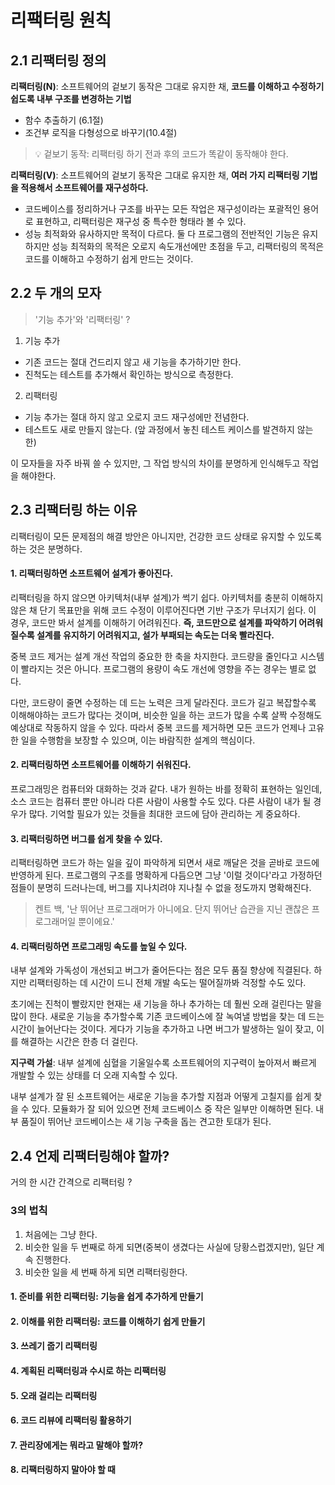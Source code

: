 # 리팩터링 원칙

## 2.1 리팩터링 정의

**리팩터링(N)**: 소프트웨어의 겉보기 동작은 그대로 유지한 채, **코드를 이해하고 수정하기 쉽도록 내부 구조를 변경하는 기법**

- 함수 추출하기 (6.1절)
- 조건부 로직을 다형성으로 바꾸기(10.4절)

> 💡 겉보기 동작: 리팩터링 하기 전과 후의 코드가 똑같이 동작해야 한다.

**리팩터링(V)**: 소프트웨어의 겉보기 동작은 그대로 유지한 채, **여러 가지 리팩터링 기법을 적용해서 소프트웨어를 재구성하다.**

- 코드베이스를 정리하거나 구조를 바꾸는 모든 작업은 재구성이라는 포괄적인 용어로 표현하고, 리팩터링은 재구성 중 특수한 형태라 볼 수 있다.
- 성능 최적화와 유사하지만 목적이 다르다. 둘 다 프로그램의 전반적인 기능은 유지하지만 성능 최적화의 목적은 오로지 속도개선에만 초점을 두고, 리팩터링의 목적은 코드를 이해하고 수정하기 쉽게 만드는 것이다.

## 2.2 두 개의 모자

> '기능 추가'와 '리팩터링' ?

1. 기능 추가

- 기존 코드는 절대 건드리지 않고 새 기능을 추가하기만 한다.
- 진척도는 테스트를 추가해서 확인하는 방식으로 측정한다.

2. 리팩터링

- 기능 추가는 절대 하지 않고 오로지 코드 재구성에만 전념한다.
- 테스트도 새로 만들지 않는다. (앞 과정에서 놓친 테스트 케이스를 발견하지 않는 한)

이 모자들을 자주 바꿔 쓸 수 있지만, 그 작업 방식의 차이를 분명하게 인식해두고 작업을 해야한다.

## 2.3 리팩터링 하는 이유

리팩터링이 모든 문제점의 해결 방안은 아니지만, 건강한 코드 상태로 유지할 수 있도록 하는 것은 분명하다.

#### 1. 리팩터링하면 소프트웨어 설계가 좋아진다.

리팩터링을 하지 않으면 아키텍처(내부 설계)가 썩기 쉽다. 아키텍처를 충분히 이해하지 않은 채 단기 목표만을 위해 코드 수정이 이루어진다면 기반 구조가 무너지기 쉽다. 이 경우, 코드만 봐서 설계를 이해하기 어려워진다. **즉, 코드만으로 설계를 파악하기 어려워질수록 설계를 유지하기 어려워지고, 설가 부패되는 속도는 더욱 빨라진다.**

중복 코드 제거는 설계 개선 작업의 중요한 한 축을 차지한다. 코드량을 줄인다고 시스템이 빨라지는 것은 아니다. 프로그램의 용량이 속도 개선에 영향을 주는 경우는 별로 없다.

다만, 코드량이 줄면 수정하는 데 드는 노력은 크게 달라진다. 코드가 길고 복잡할수록 이해해야하는 코드가 많다는 것이며, 비슷한 일을 하는 코드가 많을 수록 살짝 수정해도 예상대로 작동하지 않을 수 있다. 따라서 중복 코드를 제거하면 모든 코드가 언제나 고유한 일을 수행함을 보장할 수 있으며, 이는 바람직한 설계의 핵심이다.

#### 2. 리팩터링하면 소프트웨어를 이해하기 쉬워진다.

프로그래밍은 컴퓨터와 대화하는 것과 같다. 내가 원하는 바를 정확히 표현하는 일인데, 소스 코드는 컴퓨터 뿐만 아니라 다른 사람이 사용할 수도 있다. 다른 사람이 내가 될 경우가 많다. 기억할 필요가 있는 것들을 최대한 코드에 담아 관리하는 게 중요하다.

#### 3. 리팩터링하면 버그를 쉽게 찾을 수 있다.

리팩터링하면 코드가 하는 일을 깊이 파악하게 되면서 새로 깨달은 것을 곧바로 코드에 반영하게 된다. 프로그램의 구조를 명확하게 다듬으면 그냥 '이럴 것이다'라고 가정하던 점들이 분명히 드러나는데, 버그를 지나치려야 지나칠 수 없을 정도까지 명확해진다.

> 켄트 백, '난 뛰어난 프로그래머가 아니에요. 단지 뛰어난 습관을 지닌 괜찮은 프로그래머일 뿐이에요.'

#### 4. 리팩터링하면 프로그래밍 속도를 높일 수 있다.

내부 설계와 가독성이 개선되고 버그가 줄어든다는 점은 모두 품질 향상에 직결된다. 하지만 리팩터링하는 데 시간이 드니 전체 개발 속도는 떨어질까봐 걱정할 수도 있다.

초기에는 진척이 빨랐지만 현재는 새 기능을 하나 추가하는 데 훨씬 오래 걸린다는 말을 많이 한다. 새로운 기능을 추가할수록 기존 코드베이스에 잘 녹여낼 방법을 찾는 데 드는 시간이 늘어난다는 것이다. 게다가 기능을 추가하고 나면 버그가 발생하는 일이 잦고, 이를 해결하는 시간은 한층 더 걸린다.

**지구력 가설**: 내부 설계에 심혈을 기울일수록 소프트웨어의 지구력이 높아져서 빠르게 개발할 수 있는 상태를 더 오래 지속할 수 있다.

내부 설계가 잘 된 소프트웨어는 새로운 기능을 추가할 지점과 어떻게 고칠지를 쉽게 찾을 수 있다. 모듈화가 잘 되어 있으면 전체 코드베이스 중 작은 일부만 이해하면 된다. 내부 품질이 뛰어난 코드베이스는 새 기능 구축을 돕는 견고한 토대가 된다.

## 2.4 언제 리팩터링해야 할까?

거의 한 시간 간격으로 리팩터링 ?

### 3의 법칙

1. 처음에는 그냥 한다.
2. 비슷한 일을 두 번째로 하게 되면(중복이 생겼다는 사실에 당황스럽겠지만), 일단 계속 진행한다.
3. 비슷한 일을 세 번째 하게 되면 리팩터링한다.

#### 1. 준비를 위한 리팩터링: 기능을 쉽게 추가하게 만들기

#### 2. 이해를 위한 리팩터링: 코드를 이해하기 쉽게 만들기

#### 3. 쓰레기 줍기 리팩터링

#### 4. 계획된 리팩터링과 수시로 하는 리팩터링

#### 5. 오래 걸리는 리팩터링

#### 6. 코드 리뷰에 리팩터링 활용하기

#### 7. 관리장에게는 뭐라고 말해야 할까?

#### 8. 리팩터링하지 말아야 할 때
